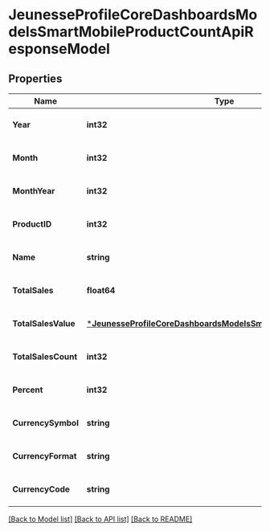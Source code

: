 # JeunesseProfileCoreDashboardsModelsSmartMobileProductCountApiResponseModel

## Properties
Name | Type | Description | Notes
------------ | ------------- | ------------- | -------------
**Year** | **int32** |  | [optional] [default to null]
**Month** | **int32** |  | [optional] [default to null]
**MonthYear** | **int32** |  | [optional] [default to null]
**ProductID** | **int32** |  | [optional] [default to null]
**Name** | **string** |  | [optional] [default to null]
**TotalSales** | **float64** |  | [optional] [default to null]
**TotalSalesValue** | [***JeunesseProfileCoreDashboardsModelsSmartMobileCurrencyModel**](Jeunesse.Profile.Core.Dashboards.Models.SmartMobile.CurrencyModel.md) |  | [optional] [default to null]
**TotalSalesCount** | **int32** |  | [optional] [default to null]
**Percent** | **int32** |  | [optional] [default to null]
**CurrencySymbol** | **string** |  | [optional] [default to null]
**CurrencyFormat** | **string** |  | [optional] [default to null]
**CurrencyCode** | **string** |  | [optional] [default to null]

[[Back to Model list]](../README.md#documentation-for-models) [[Back to API list]](../README.md#documentation-for-api-endpoints) [[Back to README]](../README.md)


